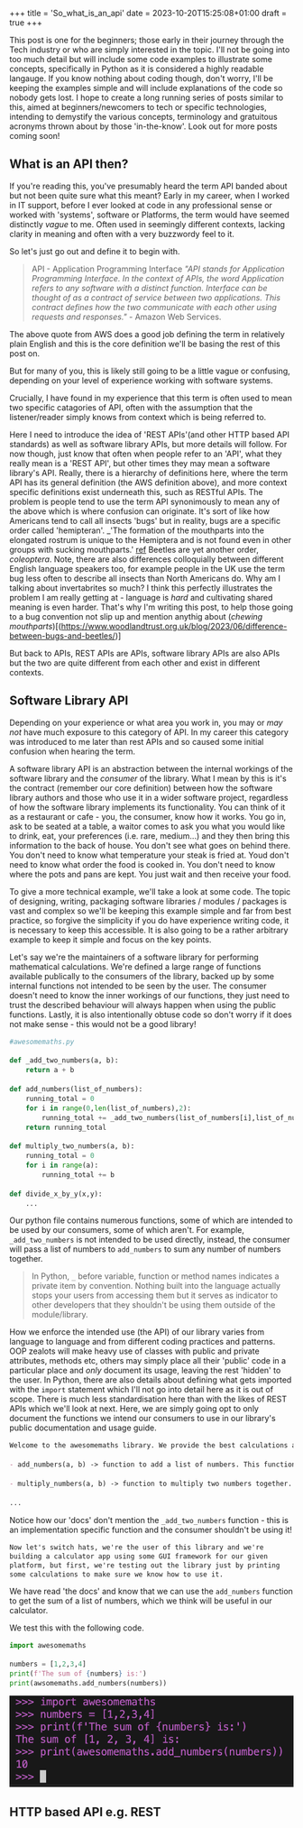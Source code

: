 +++
title = 'So_what_is_an_api'
date = 2023-10-20T15:25:08+01:00
draft = true
+++

This post is one for the beginners; those early in their journey through the Tech industry or who are simply interested in the topic. I'll not be going into too much detail but will include some code examples to illustrate some concepts, specifically in Python as it is considered a highly readable langauge. If you know nothing about coding though, don't worry, I'll be keeping the examples simple and will include explanations of the code so nobody gets lost. I hope to create a long running series of posts similar to this, aimed at beginners/newcomers to tech or specific technologies, intending to demystify the various concepts, terminology and gratuitous acronyms thrown about by those 'in-the-know'. Look out for more posts coming soon!

## What is an API then?

If you're reading this, you've presumably heard the term API banded about but not been quite sure what this meant? Early in my career, when I worked in IT support, before I ever looked at code in any professional sense or worked with 'systems', software or Platforms, the term would have seemed distinctly _vague_ to me. Often used in seemingly different contexts, lacking clarity in meaning and often with a very buzzwordy feel to it.

So let's just go out and define it to begin with.

> API - Application Programming Interface
> _"API stands for Application Programming Interface. In the context of APIs, the word Application refers to any software with a distinct function. Interface can be thought of as a contract of service between two applications. This contract defines how the two communicate with each other using requests and responses."_ - Amazon Web Services.

The above quote from AWS does a good job defining the term in relatively plain English and this is the core definition we'll be basing the rest of this post on.

But for many of you, this is likely still going to be a little vague or confusing, depending on your level of experience working with software systems.

Crucially, I have found in my experience that this term is often used to mean two specific catagories of API, often with the assumption that the listener/reader simply knows from context which is being referred to.

Here I need to introduce the idea of 'REST APIs'(and other HTTP based API standards) as well as software library APIs, but more details will follow. For now though, just know that often when people refer to an 'API', what they really mean is a 'REST API', but other times they may mean a software library's API. Really, there is a hierarchy of definitions here, where the term API has its general definition (the AWS definition above), and more context specific definitions exist underneath this, such as RESTful APIs. The problem is people tend to use the term API synonimously to mean any of the above which is where confusion can originate. It's sort of like how Americans tend to call all insects 'bugs' but in reality, bugs are a specific order called 'hemipteran'. _'The formation of the mouthparts into the elongated rostrum is unique to the Hemiptera and is not found even in other groups with sucking mouthparts.' [ref](https://www.royensoc.co.uk/understanding-insects/classification-of-insects/hemiptera/) Beetles are yet another order, _coleoptera_. Note, there are also differences colloquially between different English language speakers too, for example people in the UK use the term bug less often to describe all insects than North Americans do. Why am I talking about invertabrites so much? I think this perfectly illustrates the problem I am really getting at - language is _hard_ and cultivating shared meaning is even harder. That's why I'm writing this post, to help those going to a bug convention not slip up and mention anythig about (_chewing mouthparts_)[(https://www.woodlandtrust.org.uk/blog/2023/06/difference-between-bugs-and-beetles/)]

But back to APIs, REST APIs are APIs, software library APIs are also APIs but the two are quite different from each other and exist in different contexts.


## Software Library API

Depending on your experience or what area you work in, you may or _may not_ have much exposure to this category of API. In my career this category was introduced to me later than rest APIs and so caused some initial confusion when hearing the term.

A software library API is an abstraction between the internal workings of the software library and the _consumer_ of the library. What I mean by this is it's the contract (remember our core definition) between how the software library authors and those who use it in a wider software project, regardless of how the software library implements its functionality. You can think of it as a restaurant or cafe - you, the consumer, know how it works. You go in, ask to be seated at a table, a waitor comes to ask you what you would like to drink, eat, your preferences (i.e. rare, medium...) and they then bring this information to the back of house. You don't see what goes on behind there. You don't need to know what temperature your steak is fried at. Youd don't need to know what order the food is cooked in. You don't need to know where the pots and pans are kept. You just wait and then receive your food.

To give a more technical example, we'll take a look at some code. The topic of designing, writing, packaging software libraries / modules / packages is vast and complex so we'll be keeping this example simple and far from best practice, so forgive the simplicity if you do have experience writing code, it is necessary to keep this accessible. It is also going to be a rather arbitrary example to keep it simple and focus on the key points.

Let's say we're the maintainers of a software library for performing mathematical calculations. We're defined a large range of functions available publically to the consumers of the library, backed up by some internal functions not intended to be seen by the user. The consumer doesn't need to know the inner workings of our functions, they just need to trust the described behaviour will always happen when using the public functions. Lastly, it is also intentionally obtuse code so don't worry if it does not make sense - this would not be a good library!


```python
#awesomemaths.py

def _add_two_numbers(a, b):
    return a + b

def add_numbers(list_of_numbers):
    running_total = 0
    for i in range(0,len(list_of_numbers),2):
        running_total += _add_two_numbers(list_of_numbers[i],list_of_numbers[i+1])
    return running_total

def multiply_two_numbers(a, b):
    running_total = 0
    for i in range(a):
        running_total += b

def divide_x_by_y(x,y):
    ...
```

Our python file contains numerous functions, some of which are intended to be used by our consumers, some of which aren't. For example, `_add_two_numbers` is not intended to be used directly, instead, the consumer will pass a list of numbers to `add_numbers` to sum any number of numbers together.

> In Python, `_` before variable, function or method names indicates a private item by convention. Nothing built into the language actually stops your users from accessing them but it serves as indicator to other developers that they shouldn't be using them outside of the module/library.

How we enforce the intended use (the API) of our library varies from language to language and from different coding practices and patterns. OOP zealots will make heavy use of classes with public and private attributes, methods etc, others may simply place all their 'public' code in a particular place and _only_ document its usage, leaving the rest 'hidden' to the user. In Python, there are also details about defining what gets imported with the `import` statement which I'll not go into detail here as it is out of scope. There is much less standardisation here than with the likes of REST APIs which we'll look at next. Here, we are simply going opt to only document the functions we intend our consumers to use in our library's public documentation and usage guide.

```#README.md
Welcome to the awesomemaths library. We provide the best calculations around with easy to understand uses. See our API documentation below:

- add_numbers(a, b) -> function to add a list of numbers. This function expects a list of integers and returns their sum.

- multiply_numbers(a, b) -> function to multiply two numbers together. This function expects two integers and returns their product.

...
```

Notice how our 'docs' don't mention the `_add_two_numbers` function - this is an implementation specific function and the consumer shouldn't be using it!


    Now let's switch hats, we're the user of this library and we're building a calculator app using some GUI framework for our given platform, but first, we're testing out the library just by printing some calculations to make sure we know how to use it.

We have read 'the docs' and know that we can use the `add_numbers` function to get the sum of a list of numbers, which we think will be useful in our calculator.

We test this with the following code.

```python
import awesomemaths

numbers = [1,2,3,4]
print(f'The sum of {numbers} is:')
print(awsomemaths.add_numbers(numbers))
```

![Alt text](image.png)

## HTTP based API e.g. REST


